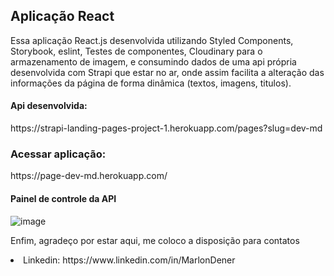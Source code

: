 <h2>Aplicação React</h2>

<p>Essa aplicação React.js desenvolvida utilizando Styled Components, Storybook, eslint, Testes de componentes, Cloudinary para o armazenamento de imagem, e consumindo dados de uma api própria desenvolvida com Strapi que estar no ar, onde assim facilita a alteração das informações da página de forma dinâmica (textos, imagens, titulos).
 <br>
    
<h4>Api desenvolvida:</h4> https://strapi-landing-pages-project-1.herokuapp.com/pages?slug=dev-md</h4>
    
<h3>Acessar aplicação:</h4> https://page-dev-md.herokuapp.com/
    
<h4>Painel de controle da API</h4>
    
![image](https://user-images.githubusercontent.com/70349830/121931519-19c33780-cd1a-11eb-873b-c43668ca0877.png)

    
<p>Enfim, agradeço por estar aqui, me coloco a disposição para contatos</p>
<li>Linkedin: https://www.linkedin.com/in/MarlonDener</li>
  
